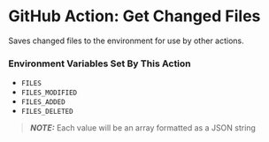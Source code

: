 # GitHub Action: Get Changed Files
Saves changed files to the environment for use by other actions.

### Environment Variables Set By This Action

* `FILES`
* `FILES_MODIFIED`
* `FILES_ADDED`
* `FILES_DELETED`

>***NOTE:*** Each value will be an array formatted as a JSON string
